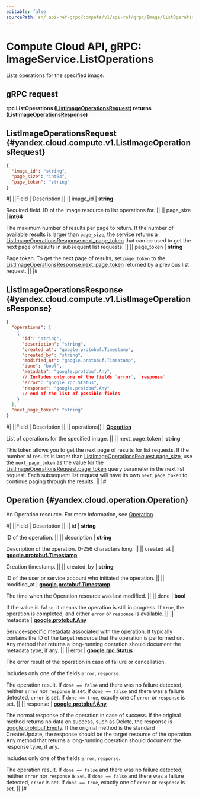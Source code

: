 ```yaml
---
editable: false
sourcePath: en/_api-ref-grpc/compute/v1/api-ref/grpc/Image/listOperations.md
---
```


# Compute Cloud API, gRPC: ImageService.ListOperations

Lists operations for the specified image.

## gRPC request

**rpc ListOperations ([ListImageOperationsRequest](#yandex.cloud.compute.v1.ListImageOperationsRequest)) returns ([ListImageOperationsResponse](#yandex.cloud.compute.v1.ListImageOperationsResponse))**

## ListImageOperationsRequest {#yandex.cloud.compute.v1.ListImageOperationsRequest}

```json
{
  "image_id": "string",
  "page_size": "int64",
  "page_token": "string"
}
```

#|
||Field | Description ||
|| image_id | **string**

Required field. ID of the Image resource to list operations for. ||
|| page_size | **int64**

The maximum number of results per page to return. If the number of available
results is larger than `page_size`, the service returns a [ListImageOperationsResponse.next_page_token](#yandex.cloud.compute.v1.ListImageOperationsResponse)
that can be used to get the next page of results in subsequent list requests. ||
|| page_token | **string**

Page token. To get the next page of results, set `page_token` to the
[ListImageOperationsResponse.next_page_token](#yandex.cloud.compute.v1.ListImageOperationsResponse) returned by a previous list request. ||
|#

## ListImageOperationsResponse {#yandex.cloud.compute.v1.ListImageOperationsResponse}

```json
{
  "operations": [
    {
      "id": "string",
      "description": "string",
      "created_at": "google.protobuf.Timestamp",
      "created_by": "string",
      "modified_at": "google.protobuf.Timestamp",
      "done": "bool",
      "metadata": "google.protobuf.Any",
      // Includes only one of the fields `error`, `response`
      "error": "google.rpc.Status",
      "response": "google.protobuf.Any"
      // end of the list of possible fields
    }
  ],
  "next_page_token": "string"
}
```

#|
||Field | Description ||
|| operations[] | **[Operation](#yandex.cloud.operation.Operation)**

List of operations for the specified image. ||
|| next_page_token | **string**

This token allows you to get the next page of results for list requests. If the number of results
is larger than [ListImageOperationsRequest.page_size](#yandex.cloud.compute.v1.ListImageOperationsRequest), use the `next_page_token` as the value
for the [ListImageOperationsRequest.page_token](#yandex.cloud.compute.v1.ListImageOperationsRequest) query parameter in the next list request.
Each subsequent list request will have its own `next_page_token` to continue paging through the results. ||
|#

## Operation {#yandex.cloud.operation.Operation}

An Operation resource. For more information, see [Operation](/docs/api-design-guide/concepts/operation).

#|
||Field | Description ||
|| id | **string**

ID of the operation. ||
|| description | **string**

Description of the operation. 0-256 characters long. ||
|| created_at | **[google.protobuf.Timestamp](https://developers.google.com/protocol-buffers/docs/reference/google.protobuf#timestamp)**

Creation timestamp. ||
|| created_by | **string**

ID of the user or service account who initiated the operation. ||
|| modified_at | **[google.protobuf.Timestamp](https://developers.google.com/protocol-buffers/docs/reference/google.protobuf#timestamp)**

The time when the Operation resource was last modified. ||
|| done | **bool**

If the value is `false`, it means the operation is still in progress.
If `true`, the operation is completed, and either `error` or `response` is available. ||
|| metadata | **[google.protobuf.Any](https://developers.google.com/protocol-buffers/docs/proto3#any)**

Service-specific metadata associated with the operation.
It typically contains the ID of the target resource that the operation is performed on.
Any method that returns a long-running operation should document the metadata type, if any. ||
|| error | **[google.rpc.Status](https://cloud.google.com/tasks/docs/reference/rpc/google.rpc#status)**

The error result of the operation in case of failure or cancellation.

Includes only one of the fields `error`, `response`.

The operation result.
If `done == false` and there was no failure detected, neither `error` nor `response` is set.
If `done == false` and there was a failure detected, `error` is set.
If `done == true`, exactly one of `error` or `response` is set. ||
|| response | **[google.protobuf.Any](https://developers.google.com/protocol-buffers/docs/proto3#any)**

The normal response of the operation in case of success.
If the original method returns no data on success, such as Delete,
the response is [google.protobuf.Empty](https://developers.google.com/protocol-buffers/docs/reference/google.protobuf#google.protobuf.Empty).
If the original method is the standard Create/Update,
the response should be the target resource of the operation.
Any method that returns a long-running operation should document the response type, if any.

Includes only one of the fields `error`, `response`.

The operation result.
If `done == false` and there was no failure detected, neither `error` nor `response` is set.
If `done == false` and there was a failure detected, `error` is set.
If `done == true`, exactly one of `error` or `response` is set. ||
|#